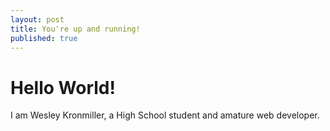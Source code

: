 ```yaml
---
layout: post
title: You're up and running!
published: true
---
```

# Hello World!

I am Wesley Kronmiller, a High School student and amature web developer.